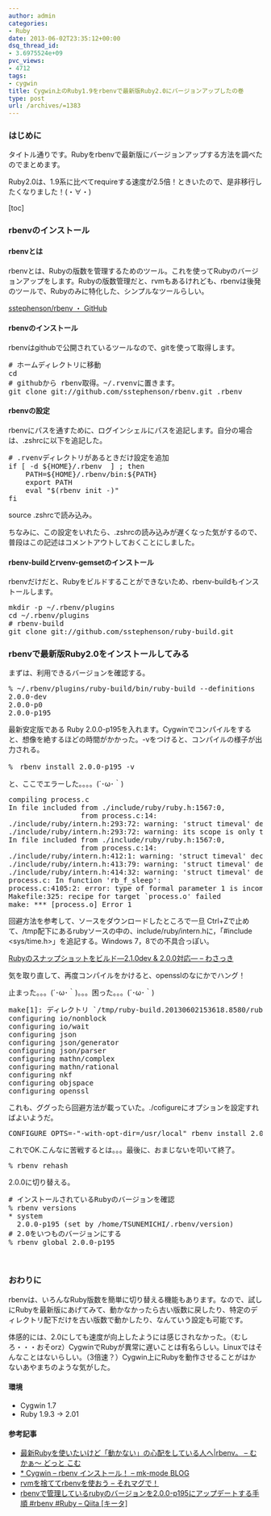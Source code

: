 ```yaml
---
author: admin
categories:
- Ruby
date: 2013-06-02T23:35:12+00:00
dsq_thread_id:
- 3.6975524e+09
pvc_views:
- 4712
tags:
- cygwin
title: Cygwin上のRuby1.9をrbenvで最新版Ruby2.0にバージョンアップしたの巻
type: post
url: /archives/=1383
---
```


### はじめに

タイトル通りです。Rubyをrbenvで最新版にバージョンアップする方法を調べたのでまとめます。

Ruby2.0は、1.9系に比べてrequireする速度が2.5倍！ときいたので、是非移行したくなりました！(・∀・)

[toc] 

### rbenvのインストール

#### rbenvとは

rbenvとは、Rubyの版数を管理するためのツール。これを使ってRubyのバージョンアップをします。Rubyの版数管理だと、rvmもあるけれども、rbenvは後発のツールで、Rubyのみに特化した、シンプルなツールらしい。

[sstephenson/rbenv ・ GitHub][1]

#### rbenvのインストール

rbenvはgithubで公開されているツールなので、gitを使って取得します。

<div id="scid:812469c5-0cb0-4c63-8c15-c81123a09de7:0b4b0e00-5216-40d5-9285-368397dea466" class="wlWriterEditableSmartContent" style="float: none; padding-bottom: 0px; padding-top: 0px; padding-left: 0px; margin: 0px; display: inline; padding-right: 0px">
  <pre name="code" class="c"># ホームディレクトリに移動
cd 
# githubから rbenv取得。~/.rvenvに置きます。
git clone git://github.com/sstephenson/rbenv.git .rbenv
</pre>
</div>

#### rbenvの設定

rbenvにパスを通すために、ログインシェルにパスを追記します。自分の場合は、.zshrcに以下を追記した。

<div id="scid:812469c5-0cb0-4c63-8c15-c81123a09de7:d7e7b0ea-50f4-47c0-aff5-8f3921b91fe0" class="wlWriterEditableSmartContent" style="float: none; padding-bottom: 0px; padding-top: 0px; padding-left: 0px; margin: 0px; display: inline; padding-right: 0px">
  <pre name="code" class="c"># .rvenvディレクトリがあるときだけ設定を追加
if [ -d ${HOME}/.rbenv  ] ; then
    PATH=${HOME}/.rbenv/bin:${PATH}
    export PATH
    eval "$(rbenv init -)"
fi</pre>
</div>

source .zshrcで読み込み。

ちなみに、この設定をいれたら、.zshrcの読み込みが遅くなった気がするので、普段はこの記述はコメントアウトしておくことにしました。

#### rbenv-buildとrvenv-gemsetのインストール

rbenvだけだと、Rubyをビルドすることができないため、rbenv-buildもインストールします。 

<div id="scid:812469c5-0cb0-4c63-8c15-c81123a09de7:9783d17e-5982-4dbf-a27a-22f8ba40bc61" class="wlWriterEditableSmartContent" style="float: none; padding-bottom: 0px; padding-top: 0px; padding-left: 0px; margin: 0px; display: inline; padding-right: 0px">
  <pre name="code" class="c">mkdir -p ~/.rbenv/plugins
cd ~/.rbenv/plugins
# rbenv-build
git clone git://github.com/sstephenson/ruby-build.git
</pre>
</div>

### rbenvで最新版Ruby2.0をインストールしてみる

まずは、利用できるバージョンを確認する。

<div id="scid:812469c5-0cb0-4c63-8c15-c81123a09de7:4df99209-d3f0-48cb-8640-a7c2c3dec547" class="wlWriterEditableSmartContent" style="float: none; padding-bottom: 0px; padding-top: 0px; padding-left: 0px; margin: 0px; display: inline; padding-right: 0px">
  <pre name="code" class="c">% ~/.rbenv/plugins/ruby-build/bin/ruby-build --definitions
2.0.0-dev
2.0.0-p0
2.0.0-p195
</pre>
</div>

最新安定版である Ruby 2.0.0-p195を入れます。Cygwinでコンパイルをすると、想像を絶するほどの時間がかかった。-vをつけると、コンパイルの様子が出力される。

<div id="scid:812469c5-0cb0-4c63-8c15-c81123a09de7:c88f4d92-04c5-443e-b820-5c1422878fe9" class="wlWriterEditableSmartContent" style="float: none; padding-bottom: 0px; padding-top: 0px; padding-left: 0px; margin: 0px; display: inline; padding-right: 0px">
  <pre name="code" class="c">%　rbenv install 2.0.0-p195 -v</pre>
</div>

と、ここでエラーした。。。。(´･ω･｀)

<div id="scid:812469c5-0cb0-4c63-8c15-c81123a09de7:f29b1399-90fd-4716-8f21-c65db422e0a0" class="wlWriterEditableSmartContent" style="float: none; padding-bottom: 0px; padding-top: 0px; padding-left: 0px; margin: 0px; display: inline; padding-right: 0px">
  <pre name="code" class="c#">compiling process.c
In file included from ./include/ruby/ruby.h:1567:0,
                 from process.c:14:
./include/ruby/intern.h:293:72: warning: 'struct timeval' declared inside parameter list
./include/ruby/intern.h:293:72: warning: its scope is only this definition or declaration, which is probably not what you want
In file included from ./include/ruby/ruby.h:1567:0,
                 from process.c:14:
./include/ruby/intern.h:412:1: warning: 'struct timeval' declared inside parameter list
./include/ruby/intern.h:413:79: warning: 'struct timeval' declared inside parameter list
./include/ruby/intern.h:414:32: warning: 'struct timeval' declared inside parameter list
process.c: In function 'rb_f_sleep':
process.c:4105:2: error: type of formal parameter 1 is incomplete
Makefile:325: recipe for target `process.o' failed
make: *** [process.o] Error 1</pre>
</div>

回避方法を参考して、ソースをダウンロードしたところで一旦 Ctrl+Zで止めて、/tmp配下にあるrubyソースの中の、include/ruby/intern.hに，「#include <sys/time.h>」を追記する。Windows 7，8での不具合っぽい。

[Rubyのスナップショットをビルド―2.1.0dev & 2.0.0対応― &#8211; わさっき][2]

気を取り直して、再度コンパイルをかけると、opensslのなにかでハング！

止まった。。。(´･ω･｀)。。。困った。。。(´･ω･｀)

<div id="scid:812469c5-0cb0-4c63-8c15-c81123a09de7:5fb20c77-5def-4172-9959-2268a14c60df" class="wlWriterEditableSmartContent" style="float: none; padding-bottom: 0px; padding-top: 0px; padding-left: 0px; margin: 0px; display: inline; padding-right: 0px">
  <pre name="code" class="c">make[1]: ディレクトリ `/tmp/ruby-build.20130602153618.8580/ruby-2.0.0-p195' から出ます
configuring io/nonblock
configuring io/wait
configuring json
configuring json/generator
configuring json/parser
configuring mathn/complex
configuring mathn/rational
configuring nkf
configuring objspace
configuring openssl
</pre>
</div>

これも、ググったら回避方法が載っていた。./cofigureにオプションを設定すればよいようだ。

<div id="scid:812469c5-0cb0-4c63-8c15-c81123a09de7:9a07d038-43e7-42d9-887b-ae9339816ac3" class="wlWriterEditableSmartContent" style="float: none; padding-bottom: 0px; padding-top: 0px; padding-left: 0px; margin: 0px; display: inline; padding-right: 0px">
  <pre name="code" class="c">CONFIGURE_OPTS=-"-with-opt-dir=/usr/local" rbenv install 2.0.0-p195 -v</pre>
</div>

これでOK.こんなに苦戦するとは。。。最後に、おまじないを叩いて終了。

<div id="scid:812469c5-0cb0-4c63-8c15-c81123a09de7:97d37394-3442-4564-a306-cd7484be4f34" class="wlWriterEditableSmartContent" style="float: none; padding-bottom: 0px; padding-top: 0px; padding-left: 0px; margin: 0px; display: inline; padding-right: 0px">
  <pre name="code" class="c">% rbenv rehash</pre>
</div>

2.0.0に切り替える。

<div id="scid:812469c5-0cb0-4c63-8c15-c81123a09de7:f6849a66-b8bb-48f2-a744-605d095ea702" class="wlWriterEditableSmartContent" style="float: none; padding-bottom: 0px; padding-top: 0px; padding-left: 0px; margin: 0px; display: inline; padding-right: 0px">
  <pre name="code" class="c"># インストールされているRubyのバージョンを確認
% rbenv versions
* system
  2.0.0-p195 (set by /home/TSUNEMICHI/.rbenv/version)
# 2.0をいつものバージョンにする
% rbenv global 2.0.0-p195</pre>
</div>

&#160;

### おわりに

rbenvは、いろんなRuby版数を簡単に切り替える機能もあります。なので、試しにRubyを最新版にあげてみて、動かなかったら古い版数に戻したり、特定のディレクトリ配下だけを古い版数で動かしたり、なんていう設定も可能です。

体感的には、2.0にしても速度が向上したようには感じされなかった。（むしろ・・・おそorz）CygwinでRubyが異常に遅いことは有名らしい。Linuxではそんなことはないらしい。（3倍速？）Cygwin上にRubyを動作させることがはかないあやまちのような気がした。

#### 環境

  * Cygwin 1.7 
  * Ruby 1.9.3 -> 2.01 

#### 参考記事

  * [最新Rubyを使いたいけど「動かない」の心配をしている人へ|rbenv。 &#8211; むかぁ～ どっと こむ][3] 
  * [* Cygwin &#8211; rbenv インストール！ &#8211; mk-mode BLOG][4] 
  * [rvmを捨ててrbenvを使おう &#8211; それマグで！][5] 
  * [rbenvで管理しているrubyのバージョンを2.0.0-p195にアップデートする手順 #rbenv #Ruby &#8211; Qiita [キータ]][6]

 [1]: https://github.com/sstephenson/rbenv
 [2]: https://d.hatena.ne.jp/takehikom/20130516/1363359600
 [3]: https://mukaer.com/archives/2012/03/12/rubyrbenv/
 [4]: https://www.mk-mode.com/octopress/2012/07/20/20002001/
 [5]: https://takuya-1st.hatenablog.jp/entry/20121104/1352015815
 [6]: https://qiita.com/items/5d000afa6571c71c2723